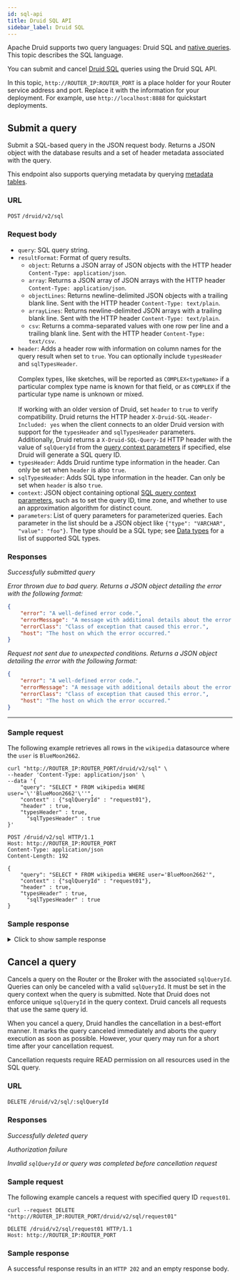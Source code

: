 ```yaml
---
id: sql-api
title: Druid SQL API
sidebar_label: Druid SQL
---
```


<!--
  ~ Licensed to the Apache Software Foundation (ASF) under one
  ~ or more contributor license agreements.  See the NOTICE file
  ~ distributed with this work for additional information
  ~ regarding copyright ownership.  The ASF licenses this file
  ~ to you under the Apache License, Version 2.0 (the
  ~ "License"); you may not use this file except in compliance
  ~ with the License.  You may obtain a copy of the License at
  ~
  ~   http://www.apache.org/licenses/LICENSE-2.0
  ~
  ~ Unless required by applicable law or agreed to in writing,
  ~ software distributed under the License is distributed on an
  ~ "AS IS" BASIS, WITHOUT WARRANTIES OR CONDITIONS OF ANY
  ~ KIND, either express or implied.  See the License for the
  ~ specific language governing permissions and limitations
  ~ under the License.
  -->

Apache Druid supports two query languages: Druid SQL and [native queries](../querying/querying.md). This topic describes the SQL language.

You can submit and cancel [Druid SQL](../querying/sql.md) queries using the Druid SQL API.

In this topic, `http://ROUTER_IP:ROUTER_PORT` is a place holder for your Router service address and port. Replace it with the information for your deployment. For example, use `http://localhost:8888` for quickstart deployments. 

## Submit a query

Submit a SQL-based query in the JSON request body. Returns a JSON object with the database results and a set of header metadata associated with the query. 

This endpoint also supports querying metadata by querying [metadata tables](../querying/sql-metadata-tables.md).
### URL

<code class="postAPI">POST</code> <code>/druid/v2/sql</code>

### Request body

* `query`: SQL query string.
* `resultFormat`: Format of query results.
  * `object`: Returns a JSON array of JSON objects with the HTTP header `Content-Type: application/json`.
  * `array`: Returns a JSON array of JSON arrays with the HTTP header `Content-Type: application/json`.
  * `objectLines`: Returns newline-delimited JSON objects with a trailing blank line. Sent with the HTTP header `Content-Type: text/plain`.
  * `arrayLines`: Returns newline-delimited JSON arrays with a trailing blank line. Sent with the HTTP header `Content-Type: text/plain`. 
  * `csv`: Returns a comma-separated values with one row per line and a trailing blank line. Sent with the HTTP header `Content-Type: text/csv`. 
* `header`: Adds a header row with information on column names for the query result when set to `true`. You can optionally include `typesHeader` and `sqlTypesHeader`.<br/><br/> Complex types, like sketches, will be reported as `COMPLEX<typeName>` if a particular complex type name is known for that field, or as `COMPLEX` if the particular type name is unknown or mixed.<br/><br/>If working with an older version of Druid, set `header` to `true` to verify compatibility. Druid returns the HTTP header `X-Druid-SQL-Header-Included: yes` when the client connects to an older Druid version with support for the `typesHeader` and `sqlTypesHeader` parameters. Additionally, Druid returns a `X-Druid-SQL-Query-Id` HTTP header with the value of `sqlQueryId` from the [query context parameters](../querying/sql-query-context.md) if specified, else Druid will generate a SQL query ID.
* `typesHeader`: Adds Druid runtime type information in the header. Can only be set when `header` is also `true`.
* `sqlTypesHeader`: Adds SQL type information in the header. Can only be set when `header` is also `true`.
* `context`: JSON object containing optional [SQL query context parameters](../querying/sql-query-context.md), such as to set the query ID, time zone, and whether to use an approximation algorithm for distinct count.
* `parameters`: List of query parameters for parameterized queries. Each parameter in the list should be a JSON object like `{"type": "VARCHAR", "value": "foo"}`. The type should be a SQL type; see [Data types](../querying/sql-data-types.md) for a list of supported SQL types.


### Responses

<!--DOCUSAURUS_CODE_TABS-->

<!--200 SUCCESS-->

*Successfully submitted query* 

<!--400 BAD REQUEST-->

*Error thrown due to bad query. Returns a JSON object detailing the error with the following format:* 

```json
{
    "error": "A well-defined error code.",
    "errorMessage": "A message with additional details about the error.",
    "errorClass": "Class of exception that caused this error.",
    "host": "The host on which the error occurred."
}
```
<!--500 INTERNAL SERVER ERROR-->

*Request not sent due to unexpected conditions. Returns a JSON object detailing the error with the following format:* 

```json
{
    "error": "A well-defined error code.",
    "errorMessage": "A message with additional details about the error.",
    "errorClass": "Class of exception that caused this error.",
    "host": "The host on which the error occurred."
}
```

<!--END_DOCUSAURUS_CODE_TABS-->

---


### Sample request

The following example retrieves all rows in the `wikipedia` datasource where the `user` is `BlueMoon2662`.

<!--DOCUSAURUS_CODE_TABS-->

<!--cURL-->

```shell
curl "http://ROUTER_IP:ROUTER_PORT/druid/v2/sql" \
--header 'Content-Type: application/json' \
--data '{
    "query": "SELECT * FROM wikipedia WHERE user='\''BlueMoon2662'\''",
    "context" : {"sqlQueryId" : "request01"},
    "header" : true,
    "typesHeader" : true,
      "sqlTypesHeader" : true
}'
```

<!--HTTP-->

```HTTP
POST /druid/v2/sql HTTP/1.1
Host: http://ROUTER_IP:ROUTER_PORT
Content-Type: application/json
Content-Length: 192

{
    "query": "SELECT * FROM wikipedia WHERE user='BlueMoon2662'",
    "context" : {"sqlQueryId" : "request01"},
    "header" : true,
    "typesHeader" : true,
      "sqlTypesHeader" : true
}
```

<!--END_DOCUSAURUS_CODE_TABS-->

### Sample response

<details>
  <summary>Click to show sample response</summary>

  ```json
[
    {
        "__time": {
            "type": "LONG",
            "sqlType": "TIMESTAMP"
        },
        "channel": {
            "type": "STRING",
            "sqlType": "VARCHAR"
        },
        "cityName": {
            "type": "STRING",
            "sqlType": "VARCHAR"
        },
        "comment": {
            "type": "STRING",
            "sqlType": "VARCHAR"
        },
        "countryIsoCode": {
            "type": "STRING",
            "sqlType": "VARCHAR"
        },
        "countryName": {
            "type": "STRING",
            "sqlType": "VARCHAR"
        },
        "isAnonymous": {
            "type": "LONG",
            "sqlType": "BIGINT"
        },
        "isMinor": {
            "type": "LONG",
            "sqlType": "BIGINT"
        },
        "isNew": {
            "type": "LONG",
            "sqlType": "BIGINT"
        },
        "isRobot": {
            "type": "LONG",
            "sqlType": "BIGINT"
        },
        "isUnpatrolled": {
            "type": "LONG",
            "sqlType": "BIGINT"
        },
        "metroCode": {
            "type": "LONG",
            "sqlType": "BIGINT"
        },
        "namespace": {
            "type": "STRING",
            "sqlType": "VARCHAR"
        },
        "page": {
            "type": "STRING",
            "sqlType": "VARCHAR"
        },
        "regionIsoCode": {
            "type": "STRING",
            "sqlType": "VARCHAR"
        },
        "regionName": {
            "type": "STRING",
            "sqlType": "VARCHAR"
        },
        "user": {
            "type": "STRING",
            "sqlType": "VARCHAR"
        },
        "delta": {
            "type": "LONG",
            "sqlType": "BIGINT"
        },
        "added": {
            "type": "LONG",
            "sqlType": "BIGINT"
        },
        "deleted": {
            "type": "LONG",
            "sqlType": "BIGINT"
        }
    },
    {
        "__time": "2015-09-12T00:47:53.259Z",
        "channel": "#ja.wikipedia",
        "cityName": "",
        "comment": "/* 対戦通算成績と得失点 */",
        "countryIsoCode": "",
        "countryName": "",
        "isAnonymous": 0,
        "isMinor": 1,
        "isNew": 0,
        "isRobot": 0,
        "isUnpatrolled": 0,
        "metroCode": 0,
        "namespace": "Main",
        "page": "アルビレックス新潟の年度別成績一覧",
        "regionIsoCode": "",
        "regionName": "",
        "user": "BlueMoon2662",
        "delta": 14,
        "added": 14,
        "deleted": 0
    }
]
  ```
</details>

## Cancel a query

Cancels a query on the Router or the Broker with the associated `sqlQueryId`. Queries can only be canceled with a valid `sqlQueryId`. It must be set in the query context when the query is submitted. Note that Druid does not enforce unique `sqlQueryId` in the query context. Druid cancels all requests that use the same query id.

When you cancel a query, Druid handles the cancellation in a best-effort manner. It marks the query canceled immediately and aborts the query execution as soon as possible. However, your query may run for a short time after your cancellation request.

Cancellation requests require READ permission on all resources used in the SQL query. 


### URL

<code class="deleteAPI">DELETE</code> <code>/druid/v2/sql/:sqlQueryId</code>

### Responses

<!--DOCUSAURUS_CODE_TABS-->

<!--202 SUCCESS-->

*Successfully deleted query*

<!--403 FORBIDDEN-->

*Authorization failure* 

<!--404 NOT FOUND-->


*Invalid `sqlQueryId` or query was completed before cancellation request* 

<!--END_DOCUSAURUS_CODE_TABS-->

### Sample request

The following example cancels a request with specified query ID `request01`.

<!--DOCUSAURUS_CODE_TABS-->

<!--cURL-->

```shell
curl --request DELETE "http://ROUTER_IP:ROUTER_PORT/druid/v2/sql/request01"
```

<!--HTTP-->

```HTTP
DELETE /druid/v2/sql/request01 HTTP/1.1
Host: http://ROUTER_IP:ROUTER_PORT
```

<!--END_DOCUSAURUS_CODE_TABS-->

### Sample response

A successful response results in an `HTTP 202` and an empty response body.